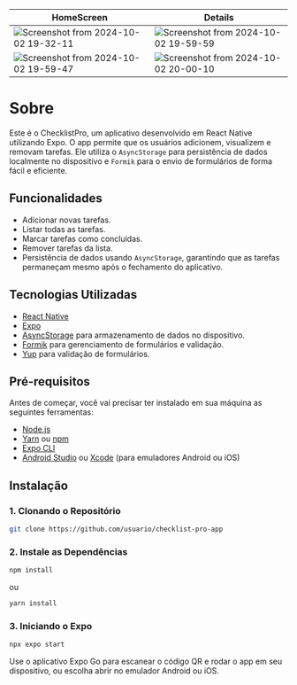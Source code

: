 | HomeScreen | Details |
|---------|--------|
| ![Screenshot from 2024-10-02 19-32-11](https://github.com/user-attachments/assets/b3c7f419-6930-4e06-be13-93b3e9623f2a) |  ![Screenshot from 2024-10-02 19-59-59](https://github.com/user-attachments/assets/7052919a-ab35-4e7c-8f76-8e615b672d66)  |
| ![Screenshot from 2024-10-02 19-59-47](https://github.com/user-attachments/assets/1a06cd70-12db-4c49-8092-f3bfc7947550)  | ![Screenshot from 2024-10-02 20-00-10](https://github.com/user-attachments/assets/2222937d-64e8-41cb-88ac-f0c1b63b893f)  

# Sobre
Este é o ChecklistPro, um aplicativo desenvolvido em React Native utilizando Expo. O app permite que os usuários adicionem, visualizem e removam tarefas. Ele utiliza o `AsyncStorage` para persistência de dados localmente no dispositivo e `Formik` para o envio de formulários de forma fácil e eficiente.

## Funcionalidades
- Adicionar novas tarefas.
- Listar todas as tarefas.
- Marcar tarefas como concluídas.
- Remover tarefas da lista.
- Persistência de dados usando `AsyncStorage`, garantindo que as tarefas permaneçam mesmo após o fechamento do aplicativo.

## Tecnologias Utilizadas
- [React Native](https://reactnative.dev/)
- [Expo](https://expo.dev/)
- [AsyncStorage](https://react-native-async-storage.github.io/async-storage/) para armazenamento de dados no dispositivo.
- [Formik](https://formik.org/) para gerenciamento de formulários e validação.
- [Yup](https://github.com/jquense/yup) para validação de formulários.

## Pré-requisitos
Antes de começar, você vai precisar ter instalado em sua máquina as seguintes ferramentas:
- [Node.js](https://nodejs.org/en/)
- [Yarn](https://yarnpkg.com/) ou [npm](https://www.npmjs.com/)
- [Expo CLI](https://docs.expo.dev/get-started/installation/)
- [Android Studio](https://developer.android.com/studio) ou [Xcode](https://developer.apple.com/xcode/) (para emuladores Android ou iOS)

## Instalação

### 1. Clonando o Repositório

```bash
git clone https://github.com/usuario/checklist-pro-app
```

### 2. Instale as Dependências

```bash
npm install
```
ou

```bash
yarn install
```

### 3. Iniciando o Expo
```bash
npx expo start
```

Use o aplicativo Expo Go para escanear o código QR e rodar o app em seu dispositivo, ou escolha abrir no emulador Android ou iOS.



